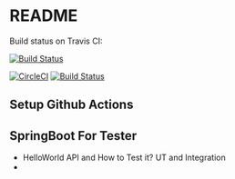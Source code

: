# README

Build status on Travis CI:

[![Build Status](https://travis-ci.org/qdriven/walkthough-backend.png?branch=master)](https://travis-ci.org/evenhumble/dh-spring)

[![CircleCI](https://circleci.com/gh/qdriven/walkthough-backend.svg?style=svg)](https://circleci.com/gh/evenhumble/dh-spring)
[![Build Status](https://travis-ci.org/qdriven/walkthough-backend.svg?branch=master)](https://travis-ci.org/evenhumble/dh-spring)

## Setup Github Actions

## SpringBoot For Tester 

- HelloWorld API and How to Test it? UT and Integration 
- 